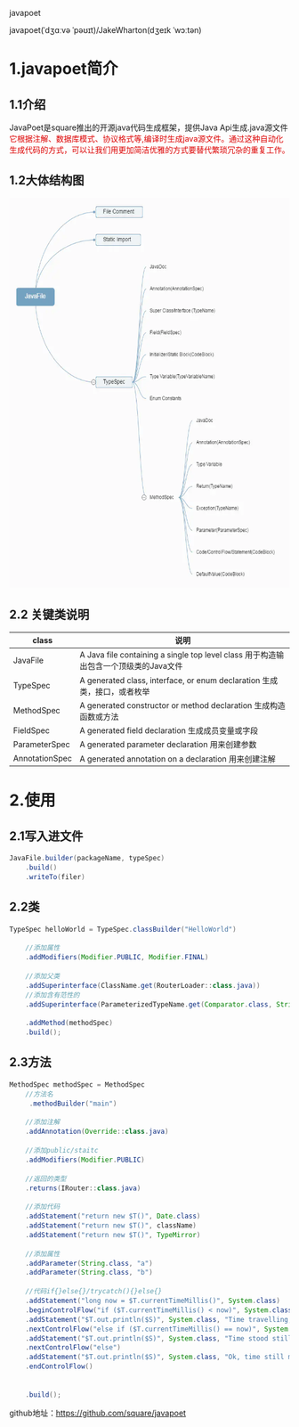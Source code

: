 javapoet

javapoet(ˈdʒɑːvə  ˈpəʊɪt)/JakeWharton(dʒeɪk  ˈwɔːtən)

# 1.javapoet简介
  ## 1.1介绍
  
  JavaPoet是square推出的开源java代码生成框架，提供Java Api生成.java源文件 
  <font color="#dd0000">它根据注解、数据库模式、协议格式等,编译时生成java源文件。通过这种自动化生成代码的方式，可以让我们用更加简洁优雅的方式要替代繁琐冗杂的重复工作。</font>  

  ## 1.2大体结构图
  <img src="image/javapoet.png" alt="GitHub"  height="700" />

  ## 2.2 关键类说明
| class  |	说明 |
| ----   | --- |
| JavaFile  |	A Java file containing a single top level class	用于构造输出包含一个顶级类的Java文件|
| TypeSpec  |	A generated class, interface, or enum declaration	生成类，接口，或者枚举|
| MethodSpec  |A generated constructor or method declaration	生成构造函数或方法|
| FieldSpec |	A generated field declaration	生成成员变量或字段|
| ParameterSpec |	A generated parameter declaration	用来创建参数|
| AnnotationSpec |	A generated annotation on a declaration	用来创建注解|

# 2.使用
## 2.1写入进文件
```java
JavaFile.builder(packageName, typeSpec)
    .build()
    .writeTo(filer)
```

## 2.2类
```java
TypeSpec helloWorld = TypeSpec.classBuilder("HelloWorld")

    //添加属性
    .addModifiers(Modifier.PUBLIC, Modifier.FINAL)

    //添加父类
    .addSuperinterface(ClassName.get(RouterLoader::class.java))
    //添加含有范性的
    .addSuperinterface(ParameterizedTypeName.get(Comparator.class, String.class))

    .addMethod(methodSpec)
    .build();
```

## 2.3方法
```java
MethodSpec methodSpec = MethodSpec
    //方法名
     .methodBuilder("main")

    //添加注解
    .addAnnotation(Override::class.java)

    //添加public/staitc
    .addModifiers(Modifier.PUBLIC)

    //返回的类型
    .returns(IRouter::class.java)

    //添加代码
    .addStatement("return new $T()", Date.class)
    .addStatement("return new $T()", className)
    .addStatement("return new $T()", TypeMirror)

    //添加属性
    .addParameter(String.class, "a")
    .addParameter(String.class, "b")

    //代码if{}else{}/trycatch(){}else{}
    .addStatement("long now = $T.currentTimeMillis()", System.class)
    .beginControlFlow("if ($T.currentTimeMillis() < now)", System.class)
    .addStatement("$T.out.println($S)", System.class, "Time travelling, woo hoo!")
    .nextControlFlow("else if ($T.currentTimeMillis() == now)", System.class)
    .addStatement("$T.out.println($S)", System.class, "Time stood still!")
    .nextControlFlow("else")
    .addStatement("$T.out.println($S)", System.class, "Ok, time still moving forward")
    .endControlFlow()


    .build();
```

github地址：https://github.com/square/javapoet

